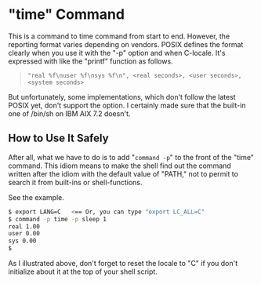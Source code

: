 # "time" Command

This is a command to time command from start to end. However, the reporting format varies depending on vendors. POSIX defines the format clearly when you use it with the "-p" option and when C-locale. It's expressed with like the "printf" function as follows.

> `"real %f\nuser %f\nsys %f\n", <real seconds>, <user seconds>, <system seconds>`

But unfortunately, some implementations, which don't follow the latest POSIX yet, don't support the option. I certainly made sure that the built-in one of /bin/sh on IBM AIX 7.2 doesn't.

## How to Use It Safely

After all, what we have to do is to add "`command -p`" to the front of the "time" command. This idiom means to make the shell find out the command written after the idiom with the default value of "PATH," not to permit to search it from built-ins or shell-functions.

See the example.

``` sh
$ export LANG=C   <== Or, you can type "export LC_ALL=C"
$ command -p time -p sleep 1
real 1.00
user 0.00
sys 0.00
$ 
```

As I illustrated above, don't forget to reset the locale to "C" if you don't initialize about it at the top of your shell script.
